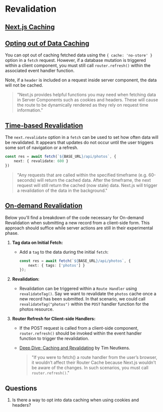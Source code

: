 # Revalidation

## [Next.js Caching](https://nextjs.org/docs/app/building-your-application/caching#overview)

## [Opting out of Data Caching](https://nextjs.org/docs/app/building-your-application/data-fetching/fetching-caching-and-revalidating#opting-out-of-data-caching)

You can opt out of caching fetched data using the `{ cache: 'no-store' }` option in a `fetch` request. However, if a database mutation is triggered within a client component, you must still call `router.refresh()` within the associated event handler function.

Note, if a `header` is included on a request inside server component, the data will not be cached.

> "Next.js provides helpful functions you may need when fetching data in Server Components such as cookies and headers. These will cause the route to be dynamically rendered as they rely on request time information."

## [Time-based Revalidation](https://nextjs.org/docs/app/building-your-application/data-fetching/fetching-caching-and-revalidating#time-based-revalidation)

The `next.revalidate` option in a `fetch` can be used to set how often data will be revalidated. It appears that updates do not occur until the user triggers some sort of navigation or a refresh.

```typescript
const res = await fetch(`${BASE_URL}/api/photos`, {
    next: { revalidate: 600 }
})
```

> "Any requests that are called within the specified timeframe (e.g. 60-seconds) will return the cached data. After the timeframe, the next request will still return the cached (now stale) data. Next.js will trigger a revalidation of the data in the background."

## [On-demand Revalidation](https://nextjs.org/docs/app/building-your-application/data-fetching/fetching-caching-and-revalidating#on-demand-revalidation)

Below you'll find a breakdown of the code necessary for On-demand Revalidation when submitting a new record from a client-side form. This approach should suffice while server actions are still in their experimental phase.

1. **Tag data on Initial Fetch:** 
    - Add a `tag` to the data during the initial `fetch`:
        ```typescript
        const res = await fetch(`${BASE_URL}/api/photos`, {
            next: { tags: ['photos'] }
        });
        ```

2. **Revalidation:** 
    - Revalidation can be triggered within a `Route Handler` using `revalidateTag()`. Say we want to revalidate the `photos` cache once a new record has been submitted. In that scenario, we could call `revalidateTag("photos")` within the `POST` handler function for the photos resource.

3. **Router Refresh for Client-side Handlers:** 
    - If the POST request is called from a client-side component, `router.refresh()` should be invoked within the event handler function to trigger the revalidation.
    
    - [Deep Dive: Caching and Revalidating](https://github.com/vercel/next.js/discussions/54075) by Tim Neutkens.
        > "If you were to fetch() a route handler from the user’s browser, it wouldn’t affect their Router Cache because Next.js wouldn't be aware of the changes. In such scenarios, you must call `router.refresh()`."

## Questions
1. Is there a way to opt into data caching when using cookies and headers?